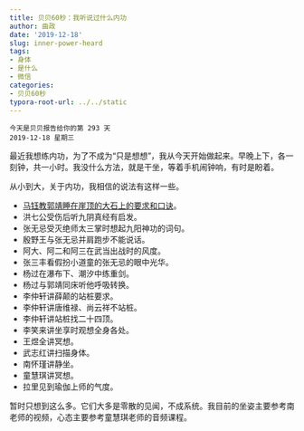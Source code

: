 ```yaml
---
title: 贝贝60秒：我听说过什么内功
author: 曲政
date: '2019-12-18'
slug: inner-power-heard
tags:
- 身体
- 是什么
- 微信
categories:
- 贝贝60秒
typora-root-url: ../../static
---
```

```
今天是贝贝报告给你的第 293 天   
2019-12-18 星期三
```

 

最近我想练内功，为了不成为“只是想想”，我从今天开始做起来。早晚上下，各一刻钟，共一小时。我没什么方法，就是干坐，等着手机闹钟响，有时是盼着。

从小到大，关于内功，我相信的说法有这样一些。

-   [马钰教郭靖睡在崖顶的大石上的要求和口诀](/Users/johnqu/PycharmProjects/johnqu_site/content/cn/2019-12-19-逝去的武林中的站桩说法.md)。
-   洪七公受伤后听九阴真经有启发。
-   张无忌受灭绝师太三掌时想起九阳神功的词句。
-   殷野王与张无忌并肩跑步不能说话。
-   阿大、阿二和阿三在武当出战时的风度。
-   张三丰看假扮小道童的张无忌的眼中光华。
-   杨过在瀑布下、潮汐中练重剑。
-   杨过与郭靖同床听他呼吸转换。
-   李仲轩讲薛颠的站桩要求。
-   李仲轩讲唐维禄、尚云祥不站桩。
-   李仲轩讲站桩找二十四顶。
-   李笑来讲坐享时观想全身各处。
-   王煜全讲冥想。
-   武志红讲扫描身体。
-   南怀瑾讲静坐。
-   童慧琪讲冥想。
-   拉里见到瑜伽上师的气度。

暂时只想到这么多。它们大多是零散的见闻，不成系统。我目前的坐姿主要参考南老师的视频，心态主要参考童慧琪老师的音频课程。